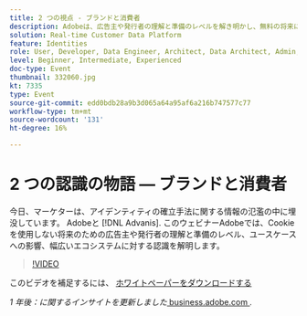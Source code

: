 ```yaml
---
title: 2 つの視点 - ブランドと消費者
description: Adobeは、広告主や発行者の理解と準備のレベルを解き明かし、無料の将来に対する理解と対応、ユースケースへの影響、広範なエコシステムに対する広告主や発行者の認識を広げます。
solution: Real-time Customer Data Platform
feature: Identities
role: User, Developer, Data Engineer, Architect, Data Architect, Admin, Leader
level: Beginner, Intermediate, Experienced
doc-type: Event
thumbnail: 332060.jpg
kt: 7335
type: Event
source-git-commit: edd0bdb28a9b3d065a64a95af6a216b747577c77
workflow-type: tm+mt
source-wordcount: '131'
ht-degree: 16%

---
```


# 2 つの認識の物語 — ブランドと消費者

今日、マーケターは、アイデンティティの確立手法に関する情報の氾濫の中に埋没しています。 Adobeと [!DNL Advanis]. このウェビナーAdobeでは、Cookie を使用しない将来のための広告主や発行者の理解と準備のレベル、ユースケースへの影響、幅広いエコシステムに対する認識を解明します。

>[!VIDEO](https://video.tv.adobe.com/v/332060/?quality=12&learn=on)

このビデオを補足するには、 [ホワイトペーパーをダウンロードする](./../assets/whitepaper-a-tale-of-two-perceptions.pdf)

*1 年後：に関するインサイトを更新しました*<a href="https://business.adobe.com/blog/perspectives/a-tale-of-two-perceptions-readiness-for-a-cookieless-future"> business.adobe.com </a>*.*
